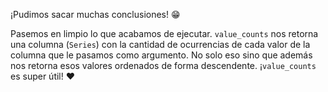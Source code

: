¡Pudimos sacar muchas conclusiones! 😁

Pasemos en limpio lo que acabamos de ejecutar. `value_counts` nos retorna una columna (`Series`) con la cantidad de ocurrencias de cada valor de la columna que le pasamos como argumento. No solo eso sino que además nos retorna esos valores ordenados de forma descendente. ¡`value_counts` es super útil! ♥️
